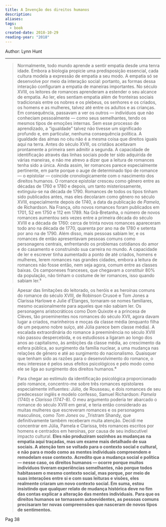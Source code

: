 ```yaml
---
title: A Invenção dos direitos humanos
description: 
aliases: 
tags:
  - book
created-date: 2018-10-29
reading-year: "2018"
---
```



Author: Lynn Hunt

---



> Normalmente, todo mundo aprende a sentir empatia desde uma tenra idade. Embora a biologia propicie uma predisposição essencial, cada cultura modela a expressão de empatia a seu modo. A empatia só se desenvolve por meio da interação social: portanto, as formas dessa interação configuram a empatia de maneiras importantes. No século XVIII, os leitores de romances aprenderam a estender o seu alcance de empatia. Ao ler, eles sentiam empatia além de fronteiras sociais tradicionais entre os nobres e os plebeus, os senhores e os criados, os homens e as mulheres, talvez até entre os adultos e as crianças. Em consequência, passavam a ver os outros — indivíduos que não conheciam pessoalmente — como seus semelhantes, tendo os mesmos tipos de emoções internas. Sem esse processo de aprendizado, a “igualdade” talvez não tivesse um significado profundo e, em particular, nenhuma consequência política. A igualdade das almas no céu não é a mesma coisa que direitos iguais aqui na terra. Antes do século XVIII, os cristãos aceitavam prontamente a primeira sem admitir a segunda. 
> A capacidade de identificação através das linhas sociais pode ter sido adquirida de várias maneiras, e não me atrevo a dizer que a leitura de romances tenha sido a única. Ainda assim, ler romances parece especialmente pertinente, em parte porque o auge de determinado tipo de romance — o epistolar — coincide cronologicamente com o nascimento dos direitos humanos. O romance epistolar cresceu como gênero entre as décadas de 1760 e 1780 e depois, um tanto misteriosamente, extinguiu-se na década de 1790. Romances de todos os tipos tinham sido publicados antes, mas eles decolaram como gênero no século XVIII, especialmente depois de 1740, a data da publicação de _Pamela_, de Richardson. Na França, oito novos romances foram publicados em 1701, 52 em 1750 e 112 em 1789. Na Grã-Bretanha, o número de novos romances aumentou seis vezes entre a primeira década do século XVIII e a década de 1760: cerca de trinta novos romances apareceram todo ano na década de 1770, quarenta por ano na de 1780 e setenta por ano na de 1790. Além disso, mais pessoas sabiam ler, e os romances de então apresentavam pessoas comuns como personagens centrais, enfrentando os problemas cotidianos do amor e do casamento e construindo sua carreira no mundo. A capacidade de ler e escrever tinha aumentado a ponto de até criados, homens e mulheres, lerem romances nas grandes cidades, embora a leitura de romances não fosse então, nem seja agora, comum entre as classes baixas. Os camponeses franceses, que chegavam a constituir 80% da população, não tinham o costume de ler romances, isso quando sabiam ler.⁵

> Apesar das limitações do leitorado, os heróis e as heroínas comuns do romance do século XVIII, de Robinson Crusoé e Tom Jones a Clarissa Harlowe e Julie d'Étanges, tornaram-se nomes familiares, mesmo ocasionalmente para aqueles que não sabiam ler. Os personagens aristocráticos como Dom Quixote e a princesa de Clèves, tão proeminentes nos romances do século XVII, agora davam lugar a criados, marinheiros e moças da classe média (enquanto filha de um pequeno nobre suíço, até Júlia parece bem classe média). A escalada extraordinária do romance à preeminência no século XVIII não passou despercebida, e os estudiosos a ligaram ao longo dos anos ao capitalismo, às ambições da classe média, ao crescimento da esfera pública, ao surgimento da família nuclear, a uma mudança nas relações de gênero e até ao surgimento do nacionalismo. Quaisquer que tenham sido as razões para o desenvolvimento do romance, o meu interesse é pelos seus efeitos psicológicos e pelo modo como ele se liga ao surgimento dos direitos humanos.⁶

> Para chegar ao estímulo da identificação psicológica proporcionado pelo romance, concentro-me sobre três romances epistolares especialmente influentes: _Júlia_, de Rousseau, e dois romances de seu predecessor inglês e modelo confesso, Samuel Richardson: _Pamela_ (1740) e _Clarissa_ (1747-8). O meu argumento poderia ter abarcado o romance do século XVIII em geral, e teria então considerado as muitas mulheres que escreveram romances e os personagens masculinos, como _Tom Jones_ ou _Tristram Shandy, que definitivamente também receberam muita atenção. Decidi me concentrar em Júlia, Pamela e Clarissa, três romances escritos por homens e centrados em heroínas, por causa de seu indiscutível impacto cultural. **Eles não produziram sozinhos as mudanças na empatia aqui traçadas, mas um exame mais detalhado de sua sociais. A atenção tem se voltado para o contexto social e cultural, e não para o modo como as mentes individuais compreendem e remodelam esse contexto. Acredito que a mudança social e política — nesse caso, os direitos humanos — ocorre porque muitos indivíduos tiveram experiências semelhantes, não porque todos habitassem o mesmo contexto social, mas porque, por meio de suas interações entre si e com suas leituras e visões, eles realmente criaram um novo contexto social. Em suma, estou insistindo que qualquer relato de mudança histórica deve no fim das contas explicar a alteração das mentes individuais.** **Para que os direitos humanos se tornassem autoevidentes, as pessoas comuns precisaram ter novas compreensões que nasceram de novos tipos de sentimentos.**



Pag 38